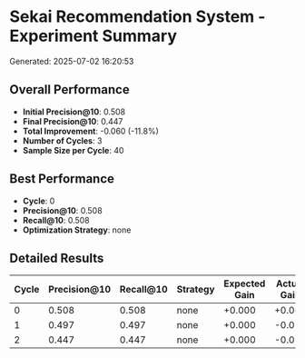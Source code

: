 # Sekai Recommendation System - Experiment Summary

Generated: 2025-07-02 16:20:53

## Overall Performance

- **Initial Precision@10**: 0.508
- **Final Precision@10**: 0.447
- **Total Improvement**: -0.060 (-11.8%)
- **Number of Cycles**: 3
- **Sample Size per Cycle**: 40

## Best Performance

- **Cycle**: 0
- **Precision@10**: 0.508
- **Recall@10**: 0.508
- **Optimization Strategy**: none

## Detailed Results

| Cycle | Precision@10 | Recall@10 | Strategy | Expected Gain | Actual Gain |
|-------|-------------|-----------|----------|---------------|-------------|
| 0 | 0.508 | 0.508 | none | +0.000 | +0.000 |
| 1 | 0.497 | 0.497 | none | +0.000 | -0.010 |
| 2 | 0.447 | 0.447 | none | +0.000 | -0.050 |